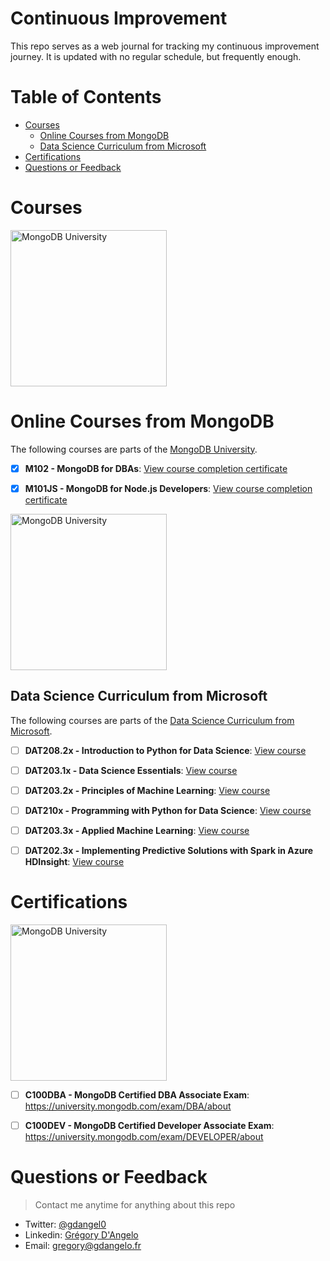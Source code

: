 # Continuous Improvement

This repo serves as a web journal for tracking my continuous improvement journey. It is updated with no regular schedule, but frequently enough.
 
# Table of Contents
* [Courses](#courses)
    * [Online Courses from MongoDB](#online-courses-from-mongodb)
    * [Data Science Curriculum from Microsoft](#data-science-curriculum-from-microsoft)
* [Certifications](#certifications)
* [Questions or Feedback](#questions-or-feedback)

# Courses

<img src="https://webassets.mongodb.com/_com_assets/cms/MongoDB-Logo-5c3a7405a85675366beb3a5ec4c032348c390b3f142f5e6dddf1d78e2df5cb5c.png" alt="MongoDB University" width="250">

# Online Courses from MongoDB

The following courses are parts of the [MongoDB University](https://university.mongodb.com/).

- [X] **M102 - MongoDB for DBAs**: [View course completion certificate](https://university.mongodb.com/course_completion/5262104e9d074bdf9717234206d02ce2)

- [X] **M101JS - MongoDB for Node.js Developers**: [View course completion certificate](http://university.mongodb.com/course_completion/a94e7a0563eb4556a189fb2d209e07be)

<img src="https://assets.onestore.ms/cdnfiles/onestorerolling-1606-01000/shell/v3/images/logo/microsoft.png" alt="MongoDB University" width="250">

## Data Science Curriculum from Microsoft

The following courses are parts of the [Data Science Curriculum from Microsoft](https://www.edx.org/microsoft-data-science-curriculum).

- [ ] **DAT208.2x - Introduction to Python for Data Science**: [View course](https://www.edx.org/course/introduction-python-data-science-microsoft-dat208x-2)

- [ ] **DAT203.1x - Data Science Essentials**: [View course](https://www.edx.org/course/data-science-essentials-microsoft-dat203-1x)

- [ ] **DAT203.2x - Principles of Machine Learning**: [View course](https://www.edx.org/course/principles-machine-learning-microsoft-dat203-2x)

- [ ] **DAT210x - Programming with Python for Data Science**: [View course](https://www.edx.org/course/programming-python-data-science-microsoft-dat210x)

- [ ] **DAT203.3x - Applied Machine Learning**: [View course](https://www.edx.org/course/applied-machine-learning-microsoft-dat203-3x)

- [ ] **DAT202.3x - Implementing Predictive Solutions with Spark in Azure HDInsight**: [View course](https://www.edx.org/course/implementing-predictive-solutions-spark-microsoft-dat202-3x-0)

# Certifications

<img src="https://webassets.mongodb.com/_com_assets/cms/MongoDB-Logo-5c3a7405a85675366beb3a5ec4c032348c390b3f142f5e6dddf1d78e2df5cb5c.png" alt="MongoDB University" width="250">

- [ ] **C100DBA - MongoDB Certified DBA Associate Exam**: https://university.mongodb.com/exam/DBA/about

- [ ] **C100DEV - MongoDB Certified Developer Associate Exam**: https://university.mongodb.com/exam/DEVELOPER/about

# Questions or Feedback
> Contact me anytime for anything about this repo

* Twitter: [@gdangel0](https://twitter.com/gdangel0)
* Linkedin: [Grégory D'Angelo](https://www.linkedin.com/in/gregorydangelo)
* Email: gregory@gdangelo.fr
